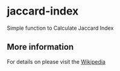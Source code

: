 jaccard-index
======================

Simple function to Calculate Jaccard Index


More information
----------------

For details on please visit the [Wikipedia](https://en.wikipedia.org/wiki/Jaccard_index)
